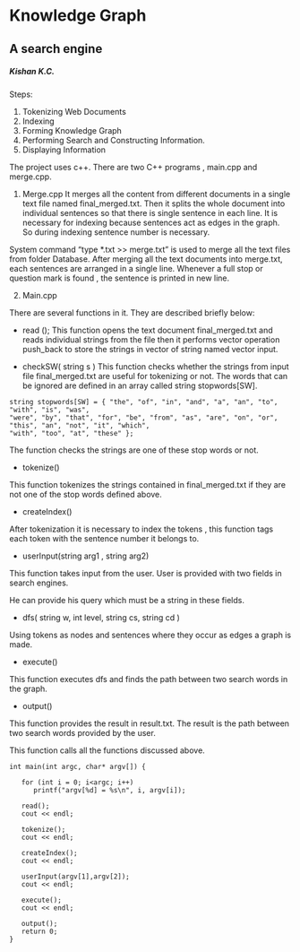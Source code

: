 
# Knowledge Graph
## A search engine

##### Kishan K.C. 

Steps: 

1. Tokenizing Web Documents
2. Indexing
3. Forming Knowledge Graph
4. Performing Search and Constructing Information.
5. Displaying Information

The project uses c++. There are two C++ programs , main.cpp and merge.cpp.

1. Merge.cpp
It merges all the content from different documents in a single text file named final_merged.txt.
Then it splits the whole document into individual sentences so that there is single sentence in
each line. It is necessary for indexing because sentences act as edges in the graph. So during
indexing sentence number is necessary.


System command “type *.txt >> merge.txt” is used to merge all the text files from folder
Database. After merging all the text documents into merge.txt, each sentences are arranged in a
single line. Whenever a full stop or question mark is found , the sentence is printed in new line.

2. Main.cpp

There are several functions in it. They are described briefly below:

* read ();
This function opens the text document final_merged.txt and reads individual strings from the
file then it performs vector operation push_back to store the strings in vector of string named
vector<string> input.

 
* checkSW( string s )
This function checks whether the strings from input file final_merged.txt are useful for
tokenizing or not. The words that can be ignored are defined in an array called string
stopwords[SW].
```
string stopwords[SW] = { "the", "of", "in", "and", "a", "an", "to", "with", "is", "was",
"were", "by", "that", "for", "be", "from", "as", "are", "on", "or", "this", "an", "not", "it", "which",
"with", "too", "at", "these" };
```

The function checks the strings are one of these stop words or not.


* tokenize()

This function tokenizes the strings contained in final_merged.txt if they are not one of
the stop words defined above.

* createIndex()

After tokenization it is necessary to index the tokens , this function tags each token with
the sentence number it belongs to.

* userInput(string arg1 , string arg2)

This function takes input from the user. User is provided with two fields in search engines.

He can provide his query which must be a string in these fields.

* dfs( string w, int level, string cs, string cd )

Using tokens as nodes and sentences where they occur as edges a graph is made.

* execute()

This function executes dfs and finds the path between two search words in the graph.

* output()

This function provides the result in result.txt. The result is the path between two search
words provided by the user.


This function calls all the functions discussed above.
```
int main(int argc, char* argv[]) { 

   for (int i = 0; i<argc; i++)
      printf("argv[%d] = %s\n", i, argv[i]);

   read();
   cout << endl;

   tokenize();
   cout << endl;

   createIndex();
   cout << endl;

   userInput(argv[1],argv[2]);
   cout << endl;

   execute();
   cout << endl;

   output();
   return 0;
}
```
